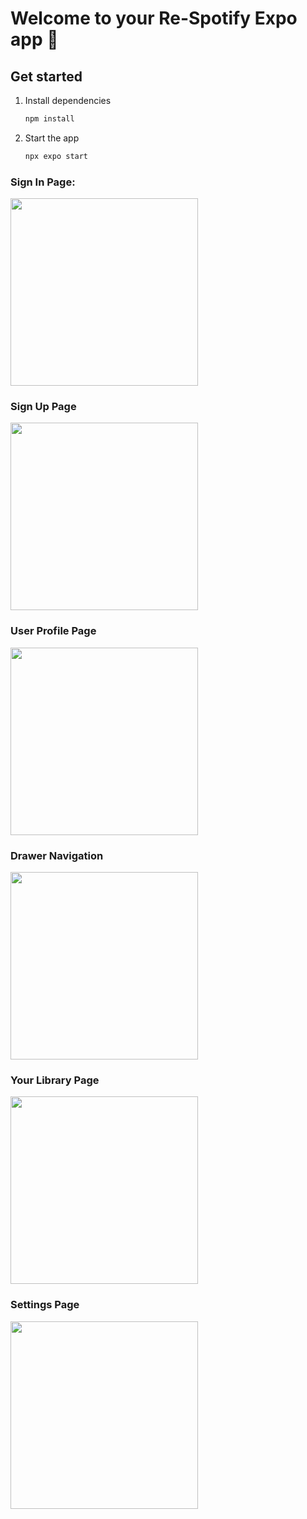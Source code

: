 # Welcome to your Re-Spotify Expo app 👋

## Get started

1. Install dependencies

   ```bash
   npm install
   ```

2. Start the app

   ```bash
   npx expo start
   ```


### Sign In Page:
<img src="https://github.com/na638/spotify/blob/main/reSpotify/SignIn.jpg" width="300">

### Sign Up Page
<img src="https://github.com/na638/spotify/blob/main/reSpotify/SignUp.jpg" width="300">

### User Profile Page
<img src="https://github.com/na638/spotify/blob/main/reSpotify/Profile.jpg" width="300">

### Drawer Navigation
<img src="https://github.com/Tediisu/Re-Spotify/blob/main/reSpotify/Drawer.png" width="300">

### Your Library Page
<img src="https://github.com/na638/spotify/blob/main/reSpotify/Home.jpg" width="300">

### Settings Page
<img src="https://github.com/na638/spotify/blob/main/reSpotify/Settings.jpg" width="300">
